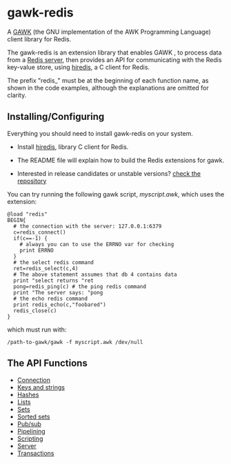 # gawk-redis

A [GAWK](https://www.gnu.org/software/gawk/) (the GNU implementation of the AWK Programming Language) client library for Redis.

The gawk-redis is an extension library that enables GAWK , to process data from a [Redis server](http://redis.io/), then provides an API for communicating with the Redis key-value store, using [hiredis](https://github.com/redis/hiredis), a C client for Redis.

The prefix "redis_" must be at the beginning of each function name, as shown in the code examples, although the explanations are omitted for clarity.

## Installing/Configuring

Everything you should need to install gawk-redis on your system.

* Install [hiredis](https://github.com/redis/hiredis), library C client for Redis.

* The README file will explain how to build the Redis extensions for gawk.

* Interested in release candidates or unstable versions? [check the repository](https://sourceforge.net/u/paulinohuerta/gawkextlib_d/ci/master/tree/)

 You can try running the following gawk script, *myscript.awk*, which uses the extension:
~~~~~~~~
@load "redis"
BEGIN{
  # the connection with the server: 127.0.0.1:6379
  c=redis_connect()
  if(c==-1) {
    # always you can to use the ERRNO var for checking
    print ERRNO
  }
  # the select redis command
  ret=redis_select(c,4) 
  # The above statement assumes that db 4 contains data
  print "select returns "ret
  pong=redis_ping(c) # the ping redis command
  print "The server says: "pong
  # the echo redis command
  print redis_echo(c,"foobared")
  redis_close(c)
}
~~~~~~~~
which must run with:

`/path-to-gawk/gawk -f myscript.awk /dev/null`

## The API Functions

* [Connection](#connection)
* [Keys and strings](#keys-and-strings)
* [Hashes](#hashes)
* [Lists](#lists)
* [Sets](#sets)
* [Sorted sets](#sorted-sets)
* [Pub/sub](#pubsub) 
* [Pipelining](#pipelining)
* [Scripting](#scripting)
* [Server](#server)  
* [Transactions](#transactions)


